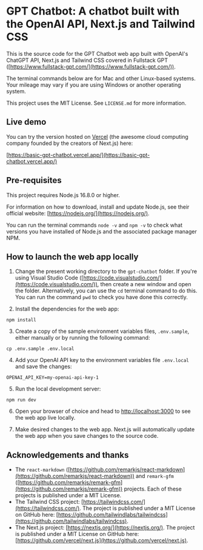 # GPT Chatbot: A chatbot built with the OpenAI API, Next.js and Tailwind CSS

This is the source code for the GPT Chatbot web app built with OpenAI's ChatGPT API, Next.js and Tailwind CSS covered in Fullstack GPT ([https://www.fullstack-gpt.com/](https://www.fullstack-gpt.com/)).

The terminal commands below are for Mac and other Linux-based systems. Your mileage may vary if you are using Windows or another operating system.

This project uses the MIT License. See `LICENSE.md` for more information.

## Live demo

You can try the version hosted on [Vercel](https://vercel.com/) (the awesome cloud computing company founded by the creators of Next.js) here:

[https://basic-gpt-chatbot.vercel.app/](https://basic-gpt-chatbot.vercel.app/)

## Pre-requisites

This project requires Node.js 16.8.0 or higher.

For information on how to download, install and update Node.js, see their official website: [https://nodejs.org/](https://nodejs.org/).

You can run the terminal commands `node -v` and `npm -v` to check what versions you have installed of Node.js and the associated package manager NPM.

## How to launch the web app locally

1. Change the present working directory to the `gpt-chatbot` folder. If you're using Visual Studio Code ([https://code.visualstudio.com/](https://code.visualstudio.com/)), then create a new window and open the folder. Alternatively, you can use the `cd` terminal command to do this. You can run the command `pwd` to check you have done this correctly.

2. Install the dependencies for the web app:

```
npm install
```

3. Create a copy of the sample environment variables files, `.env.sample`, either manually or by running the following command:

```
cp .env.sample .env.local
```

4. Add your OpenAI API key to the environment variables file `.env.local` and save the changes:

```
OPENAI_API_KEY=my-openai-api-key-1
```

5. Run the local development server:

```
npm run dev
```

6. Open your browser of choice and head to [http://localhost:3000](http://localhost:3000) to see the web app live locally.

7. Make desired changes to the web app. Next.js will automatically update the web app when you save changes to the source code.

## Acknowledgements and thanks

- The `react-markdown` ([https://github.com/remarkjs/react-markdown](https://github.com/remarkjs/react-markdown)) and `remark-gfm` ([https://github.com/remarkjs/remark-gfm](https://github.com/remarkjs/remark-gfm)) projects. Each of these projects is published under a MIT License.
- The Tailwind CSS project: [https://tailwindcss.com/](https://tailwindcss.com/). The project is published under a MIT License on GitHub here: [https://github.com/tailwindlabs/tailwindcss](https://github.com/tailwindlabs/tailwindcss).
- The Next.js project: [https://nextjs.org/](https://nextjs.org/). The project is published under a MIT License on GitHub here: [https://github.com/vercel/next.js](https://github.com/vercel/next.js).
